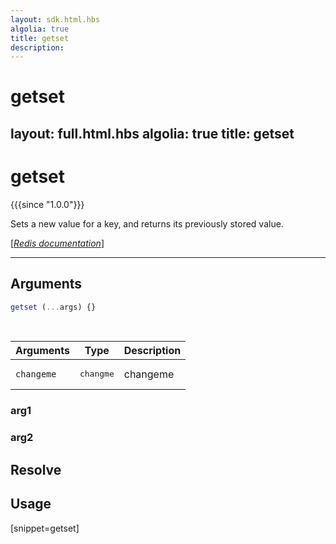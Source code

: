 ```yaml
---
layout: sdk.html.hbs
algolia: true
title: getset
description:
---
```


# getset
layout: full.html.hbs
algolia: true
title: getset
---

# getset

{{{since "1.0.0"}}}

Sets a new value for a key, and returns its previously stored value.

[[_Redis documentation_]](https://redis.io/commands/getset)

---

## Arguments

```js
getset (...args) {}

```

<br/>

| Arguments    | Type    | Description |
|--------------|---------|-------------|
| ``changeme`` | <pre>changme</pre> | changeme    |

### arg1

### arg2

## Resolve

## Usage

[snippet=getset]
